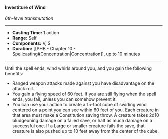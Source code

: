 #### Investiture of Wind
*6th-level transmutation*
___
- **Casting Time:** 1 action
- **Range:** Self
- **Components:** V, S
- **Duration:** [[PHB - Chapter 10 - Spellcasting#Concentration|Concentration]], up to 10 minutes
---
Until the spell ends, wind whirls around you, and you gain the following benefits:

- Ranged weapon attacks made against you have disadvantage on the attack roll.
- You gain a flying speed of 60 feet. If you are still flying when the spell ends, you fall, unless you can somehow prevent it.
- You can use your action to create a 15-foot cube of swirling wind centered on a point you can see within 60 feet of you. Each creature in that area must make a Constitution saving throw. A creature takes 2d10 bludgeoning damage on a failed save, or half as much damage on a successful one. If a Large or smaller creature fails the save, that creature is also pushed up to 10 feet away from the center of the cube.